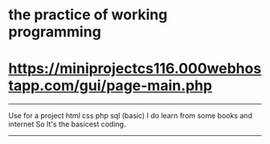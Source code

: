 # the practice of working programming
# https://miniprojectcs116.000webhostapp.com/gui/page-main.php
******************************************
Use for a project html css php sql (basic)
I do learn from some books and internet 
So It's the basicest coding.
******************************************
